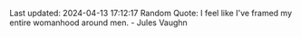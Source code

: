 Last updated: 2024-04-13 17:12:17
Random Quote: I feel like I've framed my entire womanhood around men. - Jules Vaughn